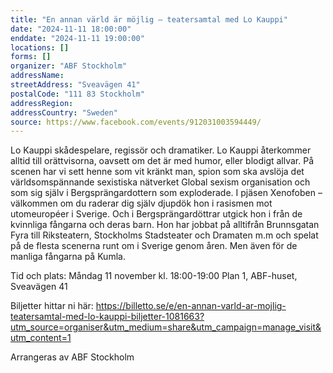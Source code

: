 ```yaml
---
title: "En annan värld är möjlig – teatersamtal med Lo Kauppi"
date: "2024-11-11 18:00:00"
enddate: "2024-11-11 19:00:00"
locations: []
forms: []
organizer: "ABF Stockholm"
addressName: 
streetAddress: "Sveavägen 41"
postalCode: "111 83 Stockholm"
addressRegion:
addressCountry: "Sweden"
source: https://www.facebook.com/events/912031003594449/
---
```

Lo Kauppi skådespelare, regissör och dramatiker. Lo Kauppi återkommer alltid till orättvisorna, oavsett om det är med humor, eller blodigt allvar. På scenen har vi sett henne som vit kränkt man, spion som ska avslöja det världsomspännande sexistiska nätverket Global sexism organisation och som sig själv i Bergsprängardottern som exploderade. I pjäsen Xenofoben – välkommen om du raderar dig själv djupdök hon i rasismen mot utomeuropéer i Sverige. Och i Bergsprängardöttrar utgick hon i från de kvinnliga fångarna och deras barn. Hon har jobbat på alltifrån Brunnsgatan Fyra till Riksteatern, Stockholms Stadsteater och Dramaten m.m och spelat på de flesta scenerna runt om i Sverige genom åren. Men även för de manliga fångarna på Kumla.

Tid och plats:
Måndag 11 november kl. 18:00-19:00
Plan 1, ABF-huset, Sveavägen 41

Biljetter hittar ni här: 
https://billetto.se/e/en-annan-varld-ar-mojlig-teatersamtal-med-lo-kauppi-biljetter-1081663?utm_source=organiser&utm_medium=share&utm_campaign=manage_visit&utm_content=1

Arrangeras av ABF Stockholm
